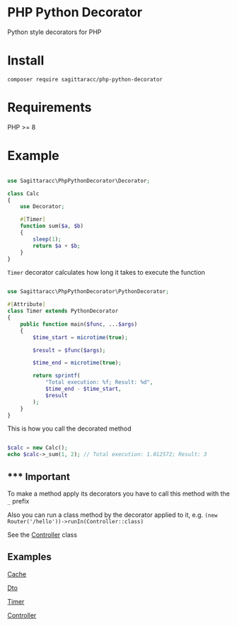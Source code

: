 # PHP Python Decorator
Python style decorators for PHP

# Install
`composer require sagittaracc/php-python-decorator`

# Requirements
PHP >= 8

# Example
```php

use Sagittaracc\PhpPythonDecorator\Decorator;

class Calc
{
    use Decorator;

    #[Timer]
    function sum($a, $b)
    {
        sleep(1);
        return $a + $b;
    }
}
```

`Timer` decorator calculates how long it takes to execute the function

```php

use Sagittaracc\PhpPythonDecorator\PythonDecorator;

#[Attribute]
class Timer extends PythonDecorator
{
    public function main($func, ...$args)
    {
        $time_start = microtime(true);

        $result = $func($args);

        $time_end = microtime(true);

        return sprintf(
            "Total execution: %f; Result: %d",
            $time_end - $time_start,
            $result
        );
    }
}
```

This is how you call the decorated method

```php

$calc = new Calc();
echo $calc->_sum(1, 2); // Total execution: 1.012572; Result: 3

```

## *** Important
To make a method apply its decorators you have to call this method with the `_` prefix

Also you can run a class method by the decorator applied to it, e.g. `(new Router('/hello'))->runIn(Controller::class)`

See the [Controller](https://github.com/sagittaracc/php-python-decorator/blob/main/tests/examples/Controller.php) class

## Examples
[Cache](https://github.com/sagittaracc/php-python-decorator/blob/main/tests/decorators/Cache.php)

[Dto](https://github.com/sagittaracc/php-python-decorator/blob/main/tests/decorators/Dto/DtoDecorator.php)

[Timer](https://github.com/sagittaracc/php-python-decorator/blob/main/tests/decorators/Timer.php)

[Controller](https://github.com/sagittaracc/php-python-decorator/blob/main/tests/examples/Controller.php)
